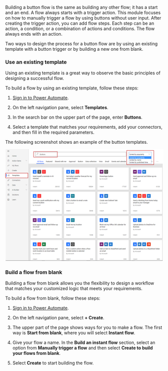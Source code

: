 Building a button flow is the same as building any other flow; it has
a start and an end. A flow always starts with a trigger action. 
This module focuses on how to manually trigger a flow by using buttons
without user input. After creating the trigger action, you can add flow steps. Each step can be an
action, a condition, or a combination of actions and conditions. The
flow always ends with an action.

Two ways to design the process for a button flow are by using
an existing template with a button trigger or by building a new one from blank.

### Use an existing template

Using an existing template is a great way to observe the basic
principles of designing a successful flow.

To build a flow by using an existing template, follow these steps:

1.  [Sign in to Power Automate](https://flow.microsoft.com/?azure-portal=true). 

1.  On the left navigation pane, select **Templates**.

1.  In the search bar on the upper part of the page, enter **Buttons**. 

1.  Select a template that matches your
    requirements, add your connectors, and then fill in the
    required parameters.

The following screenshot shows an example of the button templates.

![Search button templates](../media/search-buttons-templates.png)

### Build a flow from blank

Building a flow from blank allows you the flexibility to design a
workflow that matches your customized logic that meets your
requirements.

To build a flow from blank, follow these steps:

1.  [Sign in to Power Automate](https://flow.microsoft.com/?azure-portal=true). 

1.  On the left navigation pane, select **+ Create**.

1.  The upper part of the page shows ways for you to make a flow. The first way
    is **Start from blank**, where you will select **Instant flow**.    

1.  Give your flow a name. In the **Build an instant flow** section, select 
    an option from **Manually trigger a flow** and then select **Create to build your flows from blank**.

1.  Select **Create** to start building the flow.
